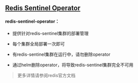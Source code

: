 ## [Redis Sentinel Operator](http://redis.io/)

####  redis-sentinel-operator：

* 提供针对redis-sentinel集群的部署管理

* 每个集群全局部署一次即可

* 有redis-sentinel集群在运行中，请勿删除operator

* 通过helm删除operator，将导致redis-sentinel集群完全不可用


> 更多详情请参阅redis官方文档
